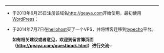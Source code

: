 ---

- 于2013年6月25日注册该域名<http://geaya.com>开始使用，最初使用[WordPress][1]；
- 于2014年7月7日在[hellohost][2]买了一个VPS，并将博客迁移到[typecho][3]平台。

    
    **如有相关建议或者意见，欢迎到留言簿页面（<http://geaya.com/guestbook.html>）进行交流~**


<ul align="center">
<font size="10">
<a class="icon-sina-weibo" target="_blank" href="http://weibo.com/shuxiao9058"></a>
<a class="icon-github" target="_blank" href="https://github.com/shuxiao9058"></a>
</font>
</ul>

 [1]: http://wordpress.org/
 [2]: http://hhmembers.net/aff.php?aff=777
 [3]: http://typecho.org/about
